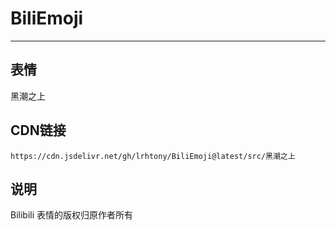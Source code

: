 
# BiliEmoji
---
## 表情
黑潮之上
## CDN链接
```
https://cdn.jsdelivr.net/gh/lrhtony/BiliEmoji@latest/src/黑潮之上
```
## 说明
Bilibili 表情的版权归原作者所有
